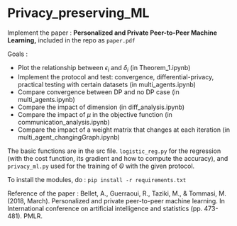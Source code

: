 # Privacy_preserving_ML
Implement the paper : **Personalized and Private Peer-to-Peer Machine Learning,** included in the repo as `paper.pdf`

Goals : 
- Plot the relationship between $\epsilon_i$ and $\delta_i$ (in Theorem_1.ipynb)
- Implement the protocol and test: convergence, differential-privacy, practical testing with certain datasets (in multi_agents.ipynb)
- Compare convergence between DP and no DP case (in multi_agents.ipynb)
- Compare the impact of dimension (in diff_analysis.ipynb)
- Compare the impact of $\mu$ in the objective function (in communication_analysis.ipynb)
- Compare the impact of a weight matrix that changes at each iteration (in multi_agent_changingGraph.ipynb)

The basic functions are in the src file. `logistic_reg.py` for the regression (with the cost function, its gradient and how to compute the accuracy), and `privacy_ml.py` used for the training of $\Theta$ with the given protocol.

To install the modules, do : `pip install -r requirements.txt`

Reference of the paper : Bellet, A., Guerraoui, R., Taziki, M., & Tommasi, M. (2018, March). Personalized and private peer-to-peer machine learning. In International conference on artificial intelligence and statistics (pp. 473-481). PMLR.
